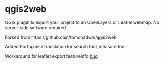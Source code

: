 <h1>qgis2web</h1>
<p>QGIS plugin to export your project to an OpenLayers or Leaflet webmap. No
server-side software required.</p>

<p>Forked from https://github.com/tomchadwin/qgis2web</p>

<p>Added Portuguese translation for search tool, measure tool</p>

<p>Workaround for leaflet export featureinfo <a href="https://github.com/tomchadwin/qgis2web/issues/723">bug</a></p>
